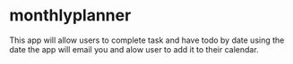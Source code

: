 # monthlyplanner
This app will allow users to complete task and have todo by date using the date the app will email you and alow user to add it to their calendar. 
